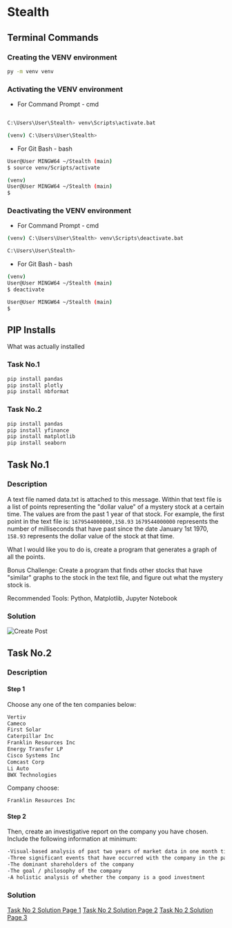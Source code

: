 # Stealth

## Terminal Commands

### Creating the VENV environment

```bash
py -m venv venv
```

    
### Activating the VENV environment

- For Command Prompt - cmd
    
```bash

C:\Users\User\Stealth> venv\Scripts\activate.bat

(venv) C:\Users\User\Stealth> 

```
   
- For Git Bash - bash
    
```bash
User@User MINGW64 ~/Stealth (main)
$ source venv/Scripts/activate

(venv) 
User@User MINGW64 ~/Stealth (main)
$ 

``` 

### Deactivating the VENV environment


- For Command Prompt - cmd

```bash
(venv) C:\Users\User\Stealth> venv\Scripts\deactivate.bat

C:\Users\User\Stealth> 

```
   
- For Git Bash - bash
    
```bash
(venv) 
User@User MINGW64 ~/Stealth (main)
$ deactivate

User@User MINGW64 ~/Stealth (main)
$ 

``` 


## PIP Installs

What was actually installed

### Task No.1

```bash
pip install pandas
pip install plotly
pip install nbformat
```

### Task No.2
```bash
pip install pandas
pip install yfinance
pip install matplotlib
pip install seaborn 
```


## Task No.1
### Description 
A text file named data.txt is attached to this message.
Within that text file is a list of points representing the "dollar value" of a mystery stock at a certain time. 
The values are from the past 1 year of that stock.
For example, the first point in the text file is:
```1679544000000,158.93```
```1679544000000``` represents the number of milliseconds that have past since the date January 1st 1970,
```158.93``` represents the dollar value of the stock at that time.

What I would like you to do is, create a program that generates a graph of all the points.

Bonus Challenge: Create a program that finds other stocks that have "similar" graphs to the stock in the text file, and figure out what the mystery stock is.

Recommended Tools: Python, Matplotlib, Jupyter Notebook

### Solution

![Create Post](/READMD_Asset/TaskNo1/TaskNo1.png)

## Task No.2

### Description 

#### Step 1
Choose any one of the ten companies below:
```bash
Vertiv
Cameco
First Solar
Caterpillar Inc
Franklin Resources Inc
Energy Transfer LP
Cisco Systems Inc
Comcast Corp
Li Auto
BWX Technologies
```

Company choose:
```bash
Franklin Resources Inc
```

#### Step 2
Then, create an investigative report on the company you have chosen.
Include the following information at minimum:
```bash
-Visual-based analysis of past two years of market data in one month ticks: include trading volume, earnings, and share price at minimum
-Three significant events that have occurred with the company in the past year
-The dominant shareholders of the company
-The goal / philosophy of the company
-A holistic analysis of whether the company is a good investment
```


### Solution

[Task No 2 Solution Page 1](/READMD_Asset/TaskNo2/ReportPage1.pdf)
[Task No 2 Solution Page 2](/READMD_Asset/TaskNo2/ReportPage2.pdf)
[Task No 2 Solution Page 3](/READMD_Asset/TaskNo2/ReportPage3.pdf)